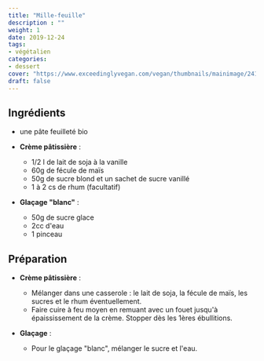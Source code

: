 ```yaml
---
title: "Mille-feuille"
description : ""
weight: 1
date: 2019-12-24
tags:
- végétalien
categories:
- dessert
cover: "https://www.exceedinglyvegan.com/vegan/thumbnails/mainimage/2415/0460/3162/easy-vegan-mille-feuille.jpg"
draft: false
---
```


## Ingrédients

* une pâte feuilleté bio

* **Crème pâtissière** :
  * 1/2 l de lait de soja à la vanille
  * 60g de fécule de maïs
  * 50g de sucre blond et un sachet de sucre vanillé
  * 1 à 2 cs de rhum (facultatif)

* **Glaçage "blanc"** :
  * 50g de sucre glace
  * 2cc d'eau
  * 1 pinceau

## Préparation

* **Crème pâtissière** :
  * Mélanger dans une casserole : le lait de soja, la fécule de maïs, les sucres et le rhum éventuellement.
  * Faire cuire à feu moyen en remuant avec un fouet jusqu'à épaississement de la crème. Stopper dès les 1ères ébullitions.

* **Glaçage** :
  * Pour le glaçage "blanc", mélanger le sucre et l'eau.
